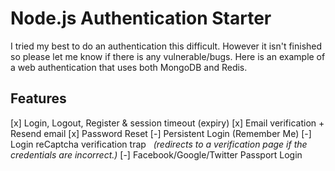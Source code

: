 # Node.js Authentication Starter

I tried my best to do an authentication this difficult. However it isn't finished so please let me know if there is any vulnerable/bugs.
Here is an example of a web authentication that uses both MongoDB and Redis.

## Features
[x] Login, Logout, Register & session timeout (expiry)
[x] Email verification + Resend email
[x] Password Reset
[-] Persistent Login (Remember Me)
[-] Login reCaptcha verification trap &nbsp; *(redirects to a verification page if the credentials are incorrect.)*
[-] Facebook/Google/Twitter Passport Login
